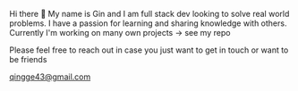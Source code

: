 
Hi there 👋 My name is Gin and I am full stack dev looking to solve real world problems. I have a passion for learning and sharing knowledge with others. 
Currently I'm working on many own projects -> see my repo

Please feel free to reach out in case you just want to get in touch or want to be friends

qingge43@gmail.com
